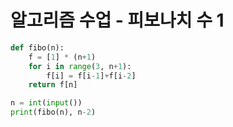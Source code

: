# 알고리즘 수업 - 피보나치 수 1

```python
def fibo(n):
    f = [1] * (n+1)
    for i in range(3, n+1):
        f[i] = f[i-1]+f[i-2]
    return f[n]

n = int(input())
print(fibo(n), n-2)
```


